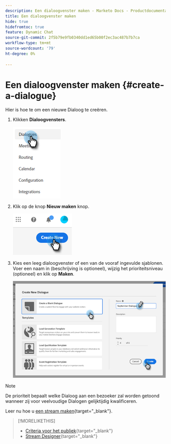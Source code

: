 ```yaml
---
description: Een dialoogvenster maken - Marketo Docs - Productdocumentatie
title: Een dialoogvenster maken
hide: true
hidefromtoc: true
feature: Dynamic Chat
source-git-commit: 2f5b79e9fb0340dd1ed65b00f2ec3ac487b7b7ca
workflow-type: tm+mt
source-wordcount: '79'
ht-degree: 0%

---
```


# Een dialoogvenster maken {#create-a-dialogue}

Hier is hoe te om een nieuwe Dialoog te creëren.

1. Klikken **Dialoogvensters**.

   ![](assets/create-a-dialogue-1.png)

1. Klik op de knop **Nieuw maken** knop.

   ![](assets/create-a-dialogue-2.png)

1. Kies een leeg dialoogvenster of een van de vooraf ingevulde sjablonen. Voer een naam in (beschrijving is optioneel), wijzig het prioriteitsniveau (optioneel) en klik op **Maken**.

   ![](assets/create-a-dialogue-3.png)

>[!NOTE]
>
>De prioriteit bepaalt welke Dialoog aan een bezoeker zal worden getoond wanneer zij voor veelvoudige Dialogen gelijktijdig kwalificeren.

Leer nu hoe u [een stream maken](/help/marketo/product-docs/demand-generation/dynamic-chat-two/automated-chat/stream-designer.md#create-a-stream){target="_blank"}.

>[!MORELIKETHIS]
>
>* [Criteria voor het publiek](/help/marketo/product-docs/demand-generation/dynamic-chat-two/automated-chat/audience-criteria.md){target="_blank"}
>* [Stream Designer](/help/marketo/product-docs/demand-generation/dynamic-chat-two/automated-chat/stream-designer.md){target="_blank"}
